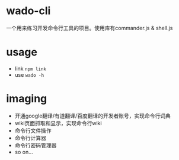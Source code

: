 # wado-cli
一个用来练习开发命令行工具的项目。使用库有commander.js &amp; shell.js

# usage
* link `npm link`
* use `wado -h`

# imaging
* 开通google翻译/有道翻译/百度翻译的开发者账号，实现命令行词典
* wiki页面抓取和显示，实现命令行wiki
* 命令行文件操作
* 命令行计算器
* 命令行密码管理器
* so on...